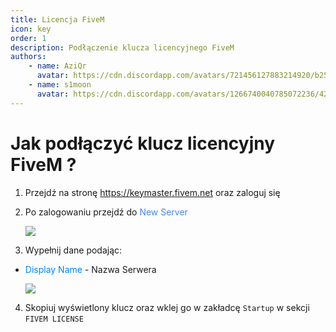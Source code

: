 ```yaml
---
title: Licencja FiveM
icon: key
order: 1
description: Podłączenie klucza licencyjnego FiveM 
authors:
    - name: AziQr
      avatar: https://cdn.discordapp.com/avatars/721456127883214920/b255ed6fe1ab955f94e58313e9edd366.webp?size=80
    - name: s1moon
      avatar: https://cdn.discordapp.com/avatars/1266740040785072236/428c90855f995e97059ed8aa229ffd04.webp?size=80
---
```


# Jak podłączyć klucz licencyjny FiveM ?

1. Przejdź na stronę https://keymaster.fivem.net oraz zaloguj się

2. Po zalogowaniu przejdź do <span style="color:rgb(67, 136, 233);">New Server</span>

   ![](/../static/key1.png)
3. Wypełnij dane podając:
- <span style="color:rgb(0, 132, 255);">Display Name</span> - Nazwa Serwera

   ![](/../static/key2.png)

4. Skopiuj wyświetlony klucz oraz wklej go w zakładcę `Startup` w sekcji `FIVEM LICENSE`
